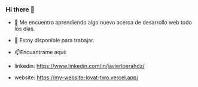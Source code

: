 ### Hi there 👋


- 🌱 Me encuentro aprendiendo algo nuevo acerca de desarrollo web todo los días.
- 👯 Estoy disponible para trabajar.



- 📫Encuantrame aqui: 
- linkedin: https://www.linkedin.com/in/javierloerahdz/
- website: https://my-website-lovat-two.vercel.app/


